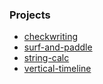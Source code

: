 ---
---

### Projects

* [checkwriting](katas/check-writing.js)
* [surf-and-paddle](surf-and-paddle/index.html)
* [string-calc](katas/string-calc.js)
* [vertical-timeline](vertical-timeline/index.html)
